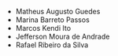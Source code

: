 * Matheus Augusto Guedes
* Marina Barreto Passos
* Marcos Kendi Ito
* Jefferson Moura de Andrade
* Rafael Ribeiro da Silva
